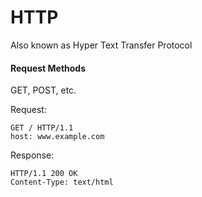 # HTTP
Also known as Hyper Text Transfer Protocol

#### Request Methods
GET, POST, etc.

Request:
```
GET / HTTP/1.1
host: www.example.com
```

Response:
```
HTTP/1.1 200 OK
Content-Type: text/html
```


